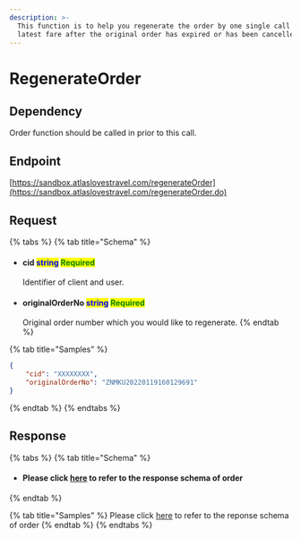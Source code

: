 ```yaml
---
description: >-
  This function is to help you regenerate the order by one single call with the
  latest fare after the original order has expired or has been cancelled.
---
```


# RegenerateOrder

## Dependency

Order function should be called in prior to this call.

## Endpoint

[https://sandbox.atlaslovestravel.com/regenerateOrder](https://sandbox.atlaslovestravel.com/regenerateOrder.do)

## Request

{% tabs %}
{% tab title="Schema" %}
*   #### cid                                  <mark style="color:blue;">string</mark>                                                                                                 <mark style="color:green;">Required</mark>

    Identifier of client and user.
*   #### originalOrderNo                       <mark style="color:blue;">string</mark>                                                                                 <mark style="color:green;">Required</mark>

    Original order number which you would like to regenerate.&#x20;
{% endtab %}

{% tab title="Samples" %}
```json
{
    "cid": "XXXXXXXX",
    "originalOrderNo": "ZNMKU20220119160129691"
}             
```
{% endtab %}
{% endtabs %}

## Response

{% tabs %}
{% tab title="Schema" %}
* #### Please click [here](order.md#response) to refer to the response schema of order
{% endtab %}

{% tab title="Samples" %}
Please click [here](order.md#response) to refer to the reponse schema of order
{% endtab %}
{% endtabs %}
